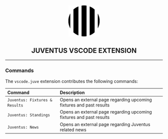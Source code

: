 <div align='center'>

<br />

<img src='./images/juventus-round.jpg' alt='theia-ext-logo' width='100px' />

<br />

<h2>JUVENTUS VSCODE EXTENSION</h2>

<hr />

</div>

### Commands

The `vscode.juve` extension contributes the following commands:

| Command | Description |
|:---|:---|
| `Juventus: Fixtures & Results` | Opens an external page regarding upcoming fixtures and past results |
| `Juventus: Standings` | Opens an external page regarding upcoming fixtures and past results |
| `Juventus: News` | Opens an external page regarding Juventus related news |
